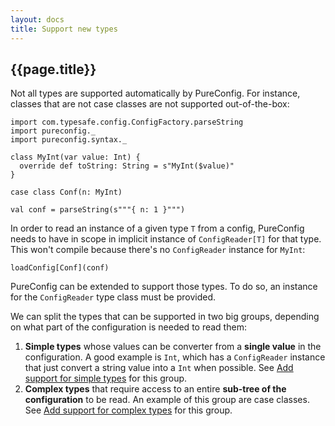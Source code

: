 ```yaml
---
layout: docs
title: Support new types
---
```

## {{page.title}}

Not all types are supported automatically by PureConfig. For instance, classes that are not case classes are not
supported out-of-the-box:

```tut:silent
import com.typesafe.config.ConfigFactory.parseString
import pureconfig._
import pureconfig.syntax._

class MyInt(var value: Int) {
  override def toString: String = s"MyInt($value)"
}

case class Conf(n: MyInt)

val conf = parseString(s"""{ n: 1 }""")
```

In order to read an instance of a given type `T` from a config, PureConfig needs to have in scope in implicit instance
of `ConfigReader[T]` for that type. This won't compile because there's no `ConfigReader` instance for `MyInt`:

```tut:book:fail
loadConfig[Conf](conf)
```

PureConfig can be extended to support those types. To do so, an instance for the `ConfigReader` type class must be
provided.

We can split the types that can be supported in two big groups, depending on what part of the configuration
is needed to read them:

1. **Simple types** whose values can be converter from a **single value** in the configuration. A good
example is `Int`, which has a `ConfigReader` instance that just convert a string value into a `Int`
when possible. See [Add support for simple types](docs/add-support-for-simple-types.html) for this group.
2. **Complex types** that require access to an entire **sub-tree of the configuration** to be read.
An example of this group are case classes. See [Add support for complex types](docs/add-support-for-complex-types.html)
for this group.
